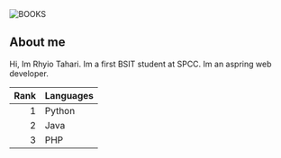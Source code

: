  <source media="(prefers-color-scheme: dark)" srcset=https://i.pinimg.com/564x/f0/37/79/f0377960ec93aab539a44f8e1e4ad4e2.jpg>
 <source media="(prefers-color-scheme: light)" srcset=https://i.pinimg.com/564x/f0/37/79/f0377960ec93aab539a44f8e1e4ad4e2.jpg>
 <img alt="BOOKS" src=https://i.pinimg.com/564x/f0/37/79/f0377960ec93aab539a44f8e1e4ad4e2.jpg>
</picture>

## About me
Hi, Im Rhyio Tahari. Im a first BSIT student at SPCC. Im an aspring web developer.


| Rank | Languages |
|-----:|-----------|
|     1| Python    |
|     2| Java      |
|     3| PHP       |
